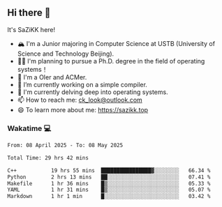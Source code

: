 ## Hi there 👋

It's SaZiKK here!

- 🏔️ I'm a Junior majoring in Computer Science  at USTB (University of Science and Technology Beijing).
- 🧑‍🎓 I'm planning to pursue a Ph.D. degree in the field of operating systems！
- 🚀 I'm a OIer and ACMer.
- 🔭 I’m currently working on a simple compiler.
- 🌱 I'm currently delving deep into operating systems.
- 📫 How to reach me: ck_look@outlook.com
- 😄 To learn more about me: https://sazikk.top

  
<!--
**SaZiKK/SaZiKK** is a ✨ _special_ ✨ repository because its `README.md` (this file) appears on your GitHub profile.

Here are some ideas to get you started:

- 🔭 I’m currently working on ...
- 🌱 I’m currently learning ...
- 👯 I’m looking to collaborate on ...
- 🤔 I’m looking for help with ...
- 💬 Ask me about ...
- 📫 How to reach me: ...
- 😄 Pronouns: ...
- ⚡ Fun fact: ...
-->

### Wakatime 💻

<!--START_SECTION:waka-->

```txt
From: 08 April 2025 - To: 08 May 2025

Total Time: 29 hrs 42 mins

C++           19 hrs 55 mins  ████████████████▓░░░░░░░░   66.34 %
Python        2 hrs 13 mins   ██░░░░░░░░░░░░░░░░░░░░░░░   07.41 %
Makefile      1 hr 36 mins    █▒░░░░░░░░░░░░░░░░░░░░░░░   05.33 %
YAML          1 hr 31 mins    █▒░░░░░░░░░░░░░░░░░░░░░░░   05.07 %
Markdown      1 hr 1 min      █░░░░░░░░░░░░░░░░░░░░░░░░   03.42 %
```

<!--END_SECTION:waka-->
